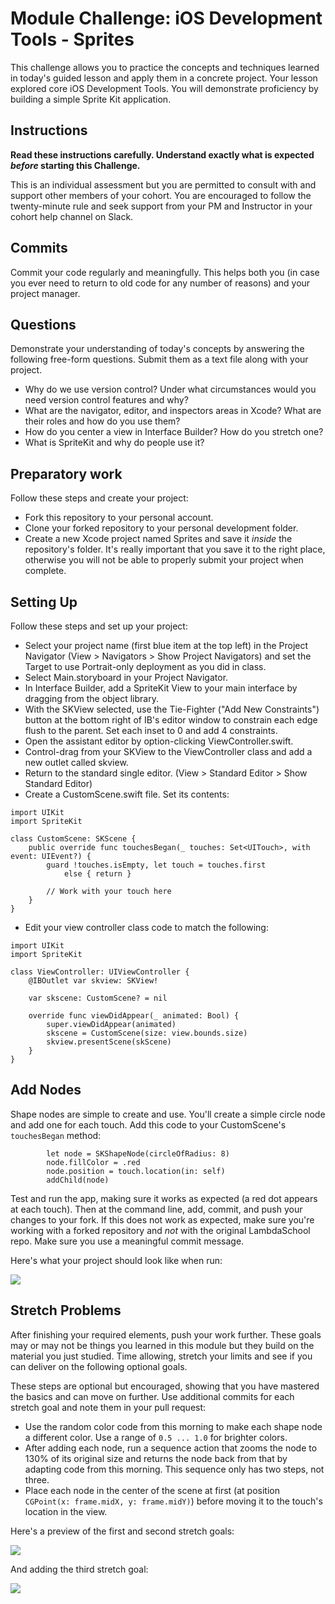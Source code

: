 # Module Challenge: iOS Development Tools - Sprites

This challenge allows you to practice the concepts and techniques learned in today's guided lesson and apply them in a concrete project. Your lesson explored core iOS Development Tools. You will demonstrate proficiency by building a simple Sprite Kit application.

## Instructions

**Read these instructions carefully. Understand exactly what is expected _before_ starting this Challenge.**

This is an individual assessment but you are permitted to consult with and support other members of your cohort. You are encouraged to follow the twenty-minute rule and seek support from your PM and Instructor in your cohort help channel on Slack. 

## Commits

Commit your code regularly and meaningfully. This helps both you (in case you ever need to return to old code for any number of reasons) and your project manager.

## Questions

Demonstrate your understanding of today's concepts by answering the following free-form questions. Submit them as a text file along with your project.

* Why do we use version control? Under what circumstances would you need version control features and why?
* What are the navigator, editor, and inspectors areas in Xcode? What are their roles and how do you use them?
* How do you center a view in Interface Builder? How do you stretch one?
* What is SpriteKit and why do people use it?


## Preparatory work

Follow these steps and create your project:

- Fork this repository to your personal account.
- Clone your forked repository to your personal development folder.
- Create a new Xcode project named Sprites and save it *inside* the repository's folder. It's really important that you save it to the right place, otherwise you will not be able to properly submit your project when complete.

## Setting Up

Follow these steps and set up your project:

- Select your project name (first blue item at the top left) in the Project Navigator (View > Navigators > Show Project Navigators) and set the Target to use Portrait-only deployment as you did in class.
- Select Main.storyboard in your Project Navigator.
- In Interface Builder, add a SpriteKit View to your main interface by dragging from the object library.
- With the SKView selected, use the Tie-Fighter ("Add New Constraints") button at the bottom right of IB's editor window to constrain each edge flush to the parent. Set each inset to 0 and add 4 constraints.
- Open the assistant editor by option-clicking ViewController.swift.
- Control-drag from your SKView to the ViewController class and add a new outlet called skview.
- Return to the standard single editor. (View > Standard Editor > Show Standard Editor)
- Create a CustomScene.swift file. Set its contents:

```
import UIKit
import SpriteKit

class CustomScene: SKScene {
    public override func touchesBegan(_ touches: Set<UITouch>, with event: UIEvent?) {
        guard !touches.isEmpty, let touch = touches.first
            else { return }
        
        // Work with your touch here
    }
}
```

- Edit your view controller class code to match the following:

```
import UIKit
import SpriteKit

class ViewController: UIViewController {
    @IBOutlet var skview: SKView!
    
    var skscene: CustomScene? = nil
    
    override func viewDidAppear(_ animated: Bool) {
        super.viewDidAppear(animated)
        skscene = CustomScene(size: view.bounds.size)
        skview.presentScene(skScene)
    }
}
```

## Add Nodes

Shape nodes are simple to create and use. You'll create a simple circle node and add one for each touch. Add this code to your CustomScene's `touchesBegan` method:

```
        let node = SKShapeNode(circleOfRadius: 8)
        node.fillColor = .red
        node.position = touch.location(in: self)
        addChild(node)
```

Test and run the app, making sure it works as expected (a red dot appears at each touch). Then at the command line, add, commit, and push your changes to your fork. If this does not work as expected, make sure you're working with a forked repository and _not_ with the original LambdaSchool repo. Make sure you use a meaningful commit message.

Here's what your project should look like when run:

![](Previews/Preview1.gif)


## Stretch Problems

After finishing your required elements, push your work further. These goals may or may not be things you learned in this module but they build on the material you just studied. Time allowing, stretch your limits and see if you can deliver on the following optional goals.

These steps are optional but encouraged, showing that you have mastered the basics and can move on further. Use additional commits for each stretch goal and note them in your pull request:

* Use the random color code from this morning to make each shape node a different color. Use a range of `0.5 ... 1.0` for brighter colors.
* After adding each node, run a sequence action that zooms the node to 130% of its original size and returns the node back from that by adapting code from this morning. This sequence only has two steps, not three.
* Place each node in the center of the scene at first (at position `CGPoint(x: frame.midX, y: frame.midY)`) before moving it to the touch's location in the view.

Here's a preview of the first and second stretch goals:

![](Previews/Preview2.gif)

And adding the third stretch goal:

![](Previews/Preview3.gif)



